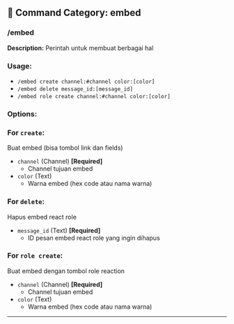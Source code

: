 ## 📁 Command Category: embed

### /embed

**Description:** Perintah untuk membuat berbagai hal

### Usage:
- `/embed create channel:#channel color:[color]`
- `/embed delete message_id:[message_id]`
- `/embed role create channel:#channel color:[color]`

### Options:
### For `create`:
Buat embed (bisa tombol link dan fields)
- `channel` (Channel) **[Required]**
  - Channel tujuan embed
- `color` (Text)
  - Warna embed (hex code atau nama warna)

### For `delete`:
Hapus embed react role
- `message_id` (Text) **[Required]**
  - ID pesan embed react role yang ingin dihapus

### For `role create`:
Buat embed dengan tombol role reaction
- `channel` (Channel) **[Required]**
  - Channel tujuan embed
- `color` (Text)
  - Warna embed (hex code atau nama warna)


---

